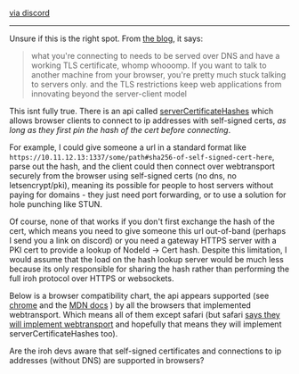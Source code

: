 [via discord](https://discord.com/channels/1161119546170687619/1234486664626442300/1265537846484406334)

----------------------------------------

Unsure if this is the right spot. From [the blog](https://iroh.computer/blog/iroh-and-the-web), it says:

> what you're connecting to needs to be served over DNS and have a working TLS certificate, whomp whooomp. If you want to talk to another machine from your browser, you're pretty much stuck talking to servers only.
and 
> the TLS restrictions keep web applications from innovating beyond the server-client model

This isnt fully true. There is an api called [serverCertificateHashes](https://developer.mozilla.org/en-US/docs/Web/API/WebTransport/WebTransport#servercertificatehashes) which allows browser clients to connect to ip addresses with self-signed certs, *as long as they first pin the hash of the cert before connecting*.

For example, I could give someone a url in a standard format like `https://10.11.12.13:1337/some/path#sha256-of-self-signed-cert-here`, parse out the hash, and the client could then connect over webtransport securely from the browser using self-signed certs (no dns, no letsencrypt/pki), meaning its possible for people to host servers without paying for domains - they just need port forwarding, or to use a solution for hole punching like STUN.

Of course, none of that works if you don't first  exchange the hash of the cert, which means you need to give someone this url out-of-band (perhaps I send you a link on discord) or you need a gateway HTTPS server with a PKI cert to provide a lookup of NodeId -> Cert hash. Despite this limitation, I would assume that the load on the hash lookup server would be much less because its only responsible for sharing the hash rather than performing the full iroh protocol over HTTPS or websockets.

Below is a browser compatibility chart, the api appears supported (see [chrome](https://chromestatus.com/feature/5690646332440576) and the [MDN docs](https://developer.mozilla.org/en-US/docs/Web/API/WebTransport/WebTransport#browser_compatibility) ) by all the browsers that implemented webtransport. Which means all of them except safari (but safari [says they will implement webtransport](https://github.com/WebKit/standards-positions/issues/18) and hopefully that means they will implement serverCertificateHashes too).

Are the iroh devs aware that self-signed certificates and connections to ip addresses (without DNS) are supported in browsers?